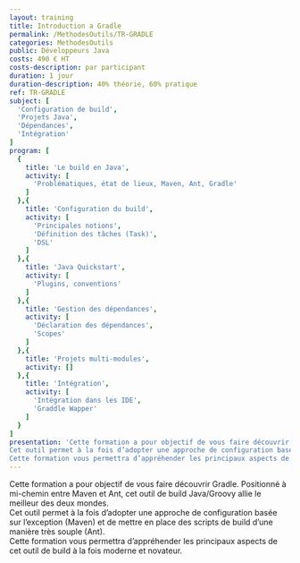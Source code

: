 ```yaml
---
layout: training
title: Introduction a Gradle
permalink: /MethodesOutils/TR-GRADLE
categories: MethodesOutils
public: Développeurs Java
costs: 490 € HT
costs-description: par participant
duration: 1 jour
duration-description: 40% théorie, 60% pratique
ref: TR-GRADLE
subject: [
  'Configuration de build',
  'Projets Java',
  'Dépendances',
  'Intégration'
]
program: [
  {
    title: 'Le build en Java',
    activity: [
      'Problématiques, état de lieux, Maven, Ant, Gradle'
    ]
  },{
    title: 'Configuration du build',
    activity: [
      'Principales notions',
      'Définition des tâches (Task)',
      'DSL'
    ]
  },{
    title: 'Java Quickstart',
    activity: [
      'Plugins, conventions'
    ]
  },{
    title: 'Gestion des dépendances',
    activity: [
      'Déclaration des dépendances',
      'Scopes'
    ]
  },{
    title: 'Projets multi-modules',
    activity: []
  },{
    title: 'Intégration',
    activity: [
      'Intégration dans les IDE',
      'Graddle Wapper'
    ]
  }
]
presentation: 'Cette formation a pour objectif de vous faire découvrir Gradle. Positionné à mi-chemin entre Maven et Ant, cet outil de build Java/Groovy allie le meilleur des deux mondes.
Cet outil permet à la fois d’adopter une approche de configuration basée sur l’exception (Maven) et de mettre en place des scripts de build d’une manière très souple (Ant).
Cette formation vous permettra d’appréhender les principaux aspects de cet outil de build à la fois moderne et novateur.'
---
```


Cette formation a pour objectif de vous faire découvrir Gradle. Positionné à mi-chemin entre Maven et Ant, cet outil de build Java/Groovy allie le meilleur des deux mondes.  
Cet outil permet à la fois d’adopter une approche de configuration basée sur l’exception (Maven) et de mettre en place des scripts de build d’une manière très souple (Ant).  
Cette formation vous permettra d’appréhender les principaux aspects de cet outil de build à la fois moderne et novateur.  
